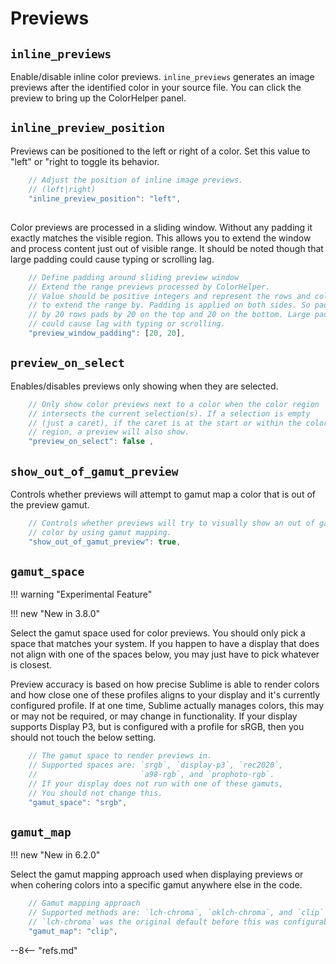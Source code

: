# Previews

## `inline_previews`

Enable/disable inline color previews. `inline_previews` generates an image previews after the identified color in your
source file.  You can click the preview to bring up the ColorHelper panel.

## `inline_preview_position`

Previews can be positioned to the left or right of a color. Set this value to "left" or "right to toggle its behavior.

```js
    // Adjust the position of inline image previews.
    // (left|right)
    "inline_preview_position": "left",
```

## 

Color previews are processed in a sliding window. Without any padding it exactly matches the visible region. This allows
you to extend the window and process content just out of visible range. It should be noted though that large padding
could cause typing or scrolling lag.

```js
    // Define padding around sliding preview window
    // Extend the range previews processed by ColorHelper.
    // Value should be positive integers and represent the rows and columns
    // to extend the range by. Padding is applied on both sides. So padding
    // by 20 rows pads by 20 on the top and 20 on the bottom. Large padding
    // could cause lag with typing or scrolling.
    "preview_window_padding": [20, 20],
````

## `preview_on_select`

Enables/disables previews only showing when they are selected.

```js
    // Only show color previews next to a color when the color region
    // intersects the current selection(s). If a selection is empty
    // (just a caret), if the caret is at the start or within the color
    // region, a preview will also show.
    "preview_on_select": false ,
```

## `show_out_of_gamut_preview`

Controls whether previews will attempt to gamut map a color that is out of the preview gamut.

```js
    // Controls whether previews will try to visually show an out of gamut
    // color by using gamut mapping.
    "show_out_of_gamut_preview": true,
```

## `gamut_space`

!!! warning "Experimental Feature"

!!! new "New in 3.8.0"

Select the gamut space used for color previews. You should only pick a space that matches your system. If you happen
to have a display that does not align with one of the spaces below, you may just have to pick whatever is closest.

Preview accuracy is based on how precise Sublime is able to render colors and how close one of these profiles aligns
to your display and it's currently configured profile. If at one time, Sublime actually manages colors, this may or may
not be required, or may change in functionality. If your display supports Display P3, but is configured with a profile
for sRGB, then you should not touch the below setting.

```js
    // The gamut space to render previews in.
    // Supported spaces are: `srgb`, `display-p3`, `rec2020`,
    //                       `a98-rgb`, and `prophoto-rgb`.
    // If your display does not run with one of these gamuts,
    // You should not change this.
    "gamut_space": "srgb",
```

## `gamut_map`

!!! new "New in 6.2.0"

Select the gamut mapping approach used when displaying previews or when cohering colors into a specific gamut anywhere
else in the code.

```js
    // Gamut mapping approach
    // Supported methods are: `lch-chroma`, `oklch-chroma`, and `clip` (default).
    // `lch-chroma` was the original default before this was configurable.
    "gamut_map": "clip",
```

--8<-- "refs.md"
